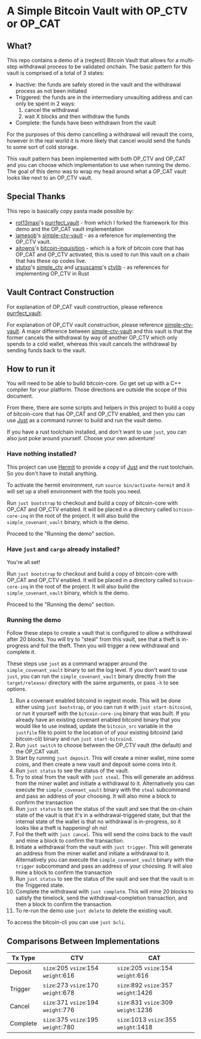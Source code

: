 # A Simple Bitcoin Vault with OP_CTV or OP_CAT

## What?

This repo contains a demo of a (regtest) Bitcoin Vault that allows for a multi-step withdrawal process to be validated onchain. The basic pattern for this vault is comprised of a total of 3 states:
- Inactive: the funds are safely stored in the vault and the withdrawal process as not been initiated
- Triggered: the funds are in the intermediary unvaulting address and can only be spent in 2 ways:
  1. cancel the withdrawal
  2. wait X blocks and then withdraw the funds
- Complete: the funds have been withdrawn from the vault

For the purposes of this demo cancelling a withdrawal will revault the coins, however in the real world it is more likely that cancel would send the funds to some sort of cold storage.

This vault pattern has been implemented with both OP_CTV and OP_CAT and you can choose which implementation to use when running the demo. The goal of this demo was to wrap my head around what a OP_CAT vault looks like next to an OP_CTV vault.

## Special Thanks

This repo is basically copy pasta made possible by:
- [rot13maxi](https://github.com/rot13maxi)'s [purrfect_vault](https://github.com/taproot-wizards/purrfect_vault) - from which I forked the framework for this demo and the OP_CAT vault implementation
- [jamesob](https://github.com/jamesob)'s [simple-ctv-vault](https://github.com/jamesob/simple-ctv-vault) - as a reference for implementing the OP_CTV vault.
- [ajtowns](https://github.com/ajtowns)'s [bitcoin-inquisition](https://github.com/bitcoin-inquisition/bitcoin) - which is a fork of bitcoin core that has OP_CAT and OP_CTV activated, this is used to run this vault on a chain that has these op codes live.
- [stutxo](https://github.com/stutxo)'s [simple_ctv](https://github.com/stutxo/simple_ctv) and [ursuscamp](https://github.com/ursuscamp)'s [ctvlib](https://github.com/ursuscamp/ctvlib) - as references for implementing OP_CTV in Rust

## Vault Contract Construction

For explanation of OP_CAT vault construction, please reference [purrfect_vault](https://github.com/taproot-wizards/purrfect_vault).

For explanation of OP_CTV vault construction, please reference [simple-ctv-vault](https://github.com/jamesob/simple-ctv-vault). A major difference between [simple-ctv-vault](https://github.com/jamesob/simple-ctv-vault) and this vault is that the former cancels the withdrawal by way of another OP_CTV which only spends to a cold wallet, whereas this vault cancels the withdrawal by sending funds back to the vault.

## How to run it

You will need to be able to build bitcoin-core. Go get set up with a C++ compiler for your platform. Those directions are outside the scope of this document.

From there, there are some scripts and helpers in this project to build a copy of bitcoin-core that has OP_CAT and OP_CTV enabled, and then you can use [Just](https://github.com/casey/just) as a command runner to build and run the vault demo.

If you have a rust toolchain installed, and don't want to use `just`, you can also just poke around yourself. Choose your own adventure!

### Have nothing installed?
This project can use [Hermit](https://cashapp.github.io/hermit/) to provide a copy of [Just](https://github.com/casey/just) and the rust toolchain. So you don't have to install anything.

To activate the hermit environment, run `source bin/activate-hermit` and it will set up a shell environment with the tools you need. 

Run `just bootstrap` to checkout and build a copy of bitcoin-core with OP_CAT and OP_CTV enabled. It will be placed in a directory called `bitcoin-core-inq` in the root of the project.
It will also build the `simple_covenant_vault` binary, which is the demo.

Proceed to the "Running the demo" section.

### Have `just` and `cargo` already installed?
You're all set!

Run `just bootstrap` to checkout and build a copy of bitcoin-core with OP_CAT and OP_CTV enabled. It will be placed in a directory called `bitcoin-core-inq` in the root of the project.
It will also build the `simple_covenant_vault` binary, which is the demo. 

Proceed to the "Running the demo" section.

### Running the demo

Follow these steps to create a vault that is configured to allow a withdrawal after 20 blocks. You will try to "steal" from this vault, see that a theft is in-progress and foil the theft. Then you will trigger a new withdrawal and complete it.

These steps use `just` as a command wrapper around the `simple_covenant_vault` binary to set the log level. If you don't want to use `just`, you can run the `simple_covenant_vault` binary directly from the `target/release/` directory with the same arguments, or pass `-h` to see options.

1. Run a covenant enabled bitcoind in regtest mode. This will be done either using `just bootstrap`, or you can run it with `just start-bitcoind`, or run it yourself with the `bitcoin-core-inq` binary that was built. If you already have an existing covenant enabled bitcoind binary that you would like to use instead, update the `bitcoin_src` variable in the `justfile` file to point to the location of of your existing bitcoind (and bitcoin-cli) binary and run `just start-bitcoind`.
2. Run `just switch` to choose between the OP_CTV vault (the default) and the OP_CAT vault.
3. Start by running `just deposit`. This will create a miner wallet, mine some coins, and then create a new vault and deposit some coins into it.
4. Run `just status` to see the status of the vault.
5. Try to steal from the vault with `just steal`. This will generate an address from the miner wallet and initiate a withdrawal to it. Alternatively you can execute the `simple_covenant_vault` binary with the `steal` subcommand and pass an address of your choosing. It will also mine a block to confirm the transaction
6. Run `just status` to see the status of the vault and see that the on-chain state of the vault is that it's in a withdrawal-triggered state, but that the internal state of the wallet is that no withdrawal is in-progress, so it looks like a theft is happening! oh no!
7. Foil the theft with `just cancel`. This will send the coins back to the vault and mine a block to confirm the transaction.
8. Initiate a withdrawal from the vault with `just trigger`. This will generate an address from the miner wallet and initiate a withdrawal to it. Alternatively you can execute the `simple_covenant_vault` binary with the `trigger` subcommand and pass an address of your choosing. It will also mine a block to confirm the transaction
9. Run `just status` to see the status of the vault and see that the vault is in the Triggered state.
10. Complete the withdrawal with `just complete`. This will mine 20 blocks to satisfy the timelock, send the withdrawal-completion transaction, and then a block to confirm the transaction.
11. To re-run the demo use `just delete` to delete the existing vault.

To access the bitcoin-cli you can use `just bcli`.

## Comparisons Between Implementations

| Tx Type  | CTV                                 | CAT                                   |
|----------|-------------------------------------|---------------------------------------|
| Deposit  | `size`:205 `vsize`:154 `weight`:616 | `size`:205 `vsize`:154 `weight`:616   |
| Trigger  | `size`:273 `vsize`:170 `weight`:678 | `size`:892 `vsize`:357 `weight`:1426  |
| Cancel   | `size`:371 `vsize`:194 `weight`:776 | `size`:831 `vsize`:309 `weight`:1236  |
| Complete | `size`:375 `vsize`:195 `weight`:780 | `size`:1013 `vsize`:355 `weight`:1418 |

